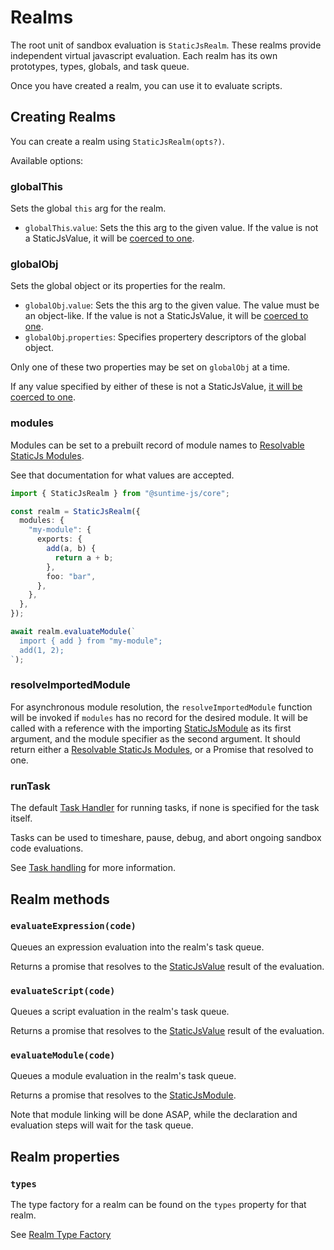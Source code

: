 # Realms

The root unit of sandbox evaluation is `StaticJsRealm`. These realms provide independent virtual javascript evaluation. Each realm has its own prototypes, types, globals, and task queue.

Once you have created a realm, you can use it to evaluate scripts.

## Creating Realms

You can create a realm using `StaticJsRealm(opts?)`.

Available options:

### globalThis

Sets the global `this` arg for the realm.

- `globalThis`.`value`: Sets the this arg to the given value. If the value is not a StaticJsValue, it will be [coerced to one](./03-type-coersion.md).

### globalObj

Sets the global object or its properties for the realm.

- `globalObj`.`value`: Sets the this arg to the given value. The value must be an object-like. If the value is not a StaticJsValue, it will be [coerced to one](./03-type-coersion.md).
- `globalObj`.`properties`: Specifies propertery descriptors of the global object.

Only one of these two properties may be set on `globalObj` at a time.

If any value specified by either of these is not a StaticJsValue, [it will be coerced to one](./03-type-coersion.md).

### modules

Modules can be set to a prebuilt record of module names to [Resolvable StaticJs Modules](./05-modules.md#resolvable-modules).

See that documentation for what values are accepted.

```ts
import { StaticJsRealm } from "@suntime-js/core";

const realm = StaticJsRealm({
  modules: {
    "my-module": {
      exports: {
        add(a, b) {
          return a + b;
        },
        foo: "bar",
      },
    },
  },
});

await realm.evaluateModule(`
  import { add } from "my-module";
  add(1, 2);
`);
```

### resolveImportedModule

For asynchronous module resolution, the `resolveImportedModule` function will be invoked if `modules` has no record for the desired module. It will be called with a reference with the importing [StaticJsModule](./05-modules.md) as its first argument, and the module specifier as the second argument. It should return either a [Resolvable StaticJs Modules](./05-modules.md#resolvable-modules), or a Promise that resolved to one.

### runTask

The default [Task Handler](07-tasks.md) for running tasks, if none is specified for the task itself.

Tasks can be used to timeshare, pause, debug, and abort ongoing sandbox code evaluations.

See [Task handling](07-tasks.md) for more information.

## Realm methods

### `evaluateExpression(code)`

Queues an expression evaluation into the realm's task queue.

Returns a promise that resolves to the [StaticJsValue](./06-types.md) result of the evaluation.

### `evaluateScript(code)`

Queues a script evaluation in the realm's task queue.

Returns a promise that resolves to the [StaticJsValue](./06-types.md) result of the evaluation.

### `evaluateModule(code)`

Queues a module evaluation in the realm's task queue.

Returns a promise that resolves to the [StaticJsModule](./05-modules.md).

Note that module linking will be done ASAP, while the declaration and evaluation steps will wait for the task queue.

## Realm properties

### `types`

The type factory for a realm can be found on the `types` property for that realm.

See [Realm Type Factory](./06-types.md#type-factory)
